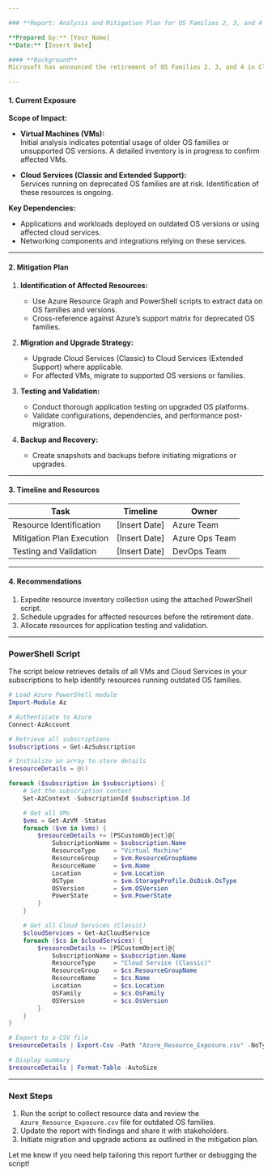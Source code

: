 ```yaml
---

### **Report: Analysis and Mitigation Plan for OS Families 2, 3, and 4 Retirement**

**Prepared by:** [Your Name]  
**Date:** [Insert Date]  

#### **Background**
Microsoft has announced the retirement of OS Families 2, 3, and 4 in Cloud Services (Classic and Extended Support). Resources relying on these OS families need to be identified and migrated or updated to ensure continuity and security.

---
```


#### **1. Current Exposure**

**Scope of Impact:**
- **Virtual Machines (VMs):**  
   Initial analysis indicates potential usage of older OS families or unsupported OS versions. A detailed inventory is in progress to confirm affected VMs.

- **Cloud Services (Classic and Extended Support):**  
   Services running on deprecated OS families are at risk. Identification of these resources is ongoing.

**Key Dependencies:**
- Applications and workloads deployed on outdated OS versions or using affected cloud services.
- Networking components and integrations relying on these services.

---

#### **2. Mitigation Plan**

1. **Identification of Affected Resources:**
   - Use Azure Resource Graph and PowerShell scripts to extract data on OS families and versions.
   - Cross-reference against Azure’s support matrix for deprecated OS families.

2. **Migration and Upgrade Strategy:**
   - Upgrade Cloud Services (Classic) to Cloud Services (Extended Support) where applicable.
   - For affected VMs, migrate to supported OS versions or families.

3. **Testing and Validation:**
   - Conduct thorough application testing on upgraded OS platforms.
   - Validate configurations, dependencies, and performance post-migration.

4. **Backup and Recovery:**
   - Create snapshots and backups before initiating migrations or upgrades.

---

#### **3. Timeline and Resources**

| Task                      | Timeline         | Owner            |
|---------------------------|------------------|------------------|
| Resource Identification   | [Insert Date]    | Azure Team       |
| Mitigation Plan Execution | [Insert Date]    | Azure Ops Team   |
| Testing and Validation    | [Insert Date]    | DevOps Team      |

---

#### **4. Recommendations**

1. Expedite resource inventory collection using the attached PowerShell script.
2. Schedule upgrades for affected resources before the retirement date.
3. Allocate resources for application testing and validation.

---

### **PowerShell Script**

The script below retrieves details of all VMs and Cloud Services in your subscriptions to help identify resources running outdated OS families.

```powershell
# Load Azure PowerShell module
Import-Module Az

# Authenticate to Azure
Connect-AzAccount

# Retrieve all subscriptions
$subscriptions = Get-AzSubscription

# Initialize an array to store details
$resourceDetails = @()

foreach ($subscription in $subscriptions) {
    # Set the subscription context
    Set-AzContext -SubscriptionId $subscription.Id

    # Get all VMs
    $vms = Get-AzVM -Status
    foreach ($vm in $vms) {
        $resourceDetails += [PSCustomObject]@{
            SubscriptionName = $subscription.Name
            ResourceType     = "Virtual Machine"
            ResourceGroup    = $vm.ResourceGroupName
            ResourceName     = $vm.Name
            Location         = $vm.Location
            OSType           = $vm.StorageProfile.OsDisk.OsType
            OSVersion        = $vm.OSVersion
            PowerState       = $vm.PowerState
        }
    }

    # Get all Cloud Services (Classic)
    $cloudServices = Get-AzCloudService
    foreach ($cs in $cloudServices) {
        $resourceDetails += [PSCustomObject]@{
            SubscriptionName = $subscription.Name
            ResourceType     = "Cloud Service (Classic)"
            ResourceGroup    = $cs.ResourceGroupName
            ResourceName     = $cs.Name
            Location         = $cs.Location
            OSFamily         = $cs.OsFamily
            OSVersion        = $cs.OsVersion
        }
    }
}

# Export to a CSV file
$resourceDetails | Export-Csv -Path "Azure_Resource_Exposure.csv" -NoTypeInformation -Encoding UTF8

# Display summary
$resourceDetails | Format-Table -AutoSize
```

---

### **Next Steps**

1. Run the script to collect resource data and review the `Azure_Resource_Exposure.csv` file for outdated OS families.
2. Update the report with findings and share it with stakeholders.
3. Initiate migration and upgrade actions as outlined in the mitigation plan.

Let me know if you need help tailoring this report further or debugging the script!
